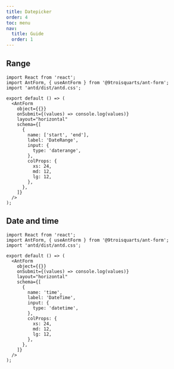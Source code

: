 ```yaml
---
title: Datepicker
order: 4
toc: menu
nav:
  title: Guide
  order: 1
---
```


## Range

```tsx
import React from 'react';
import AntForm, { useAntForm } from '@9troisquarts/ant-form';
import 'antd/dist/antd.css';

export default () => (
  <AntForm
    object={{}}
    onSubmit={(values) => console.log(values)}
    layout="horizontal"
    schema={[
      {
        name: ['start', 'end'],
        label: 'DateRange',
        input: {
          type: 'daterange',
        },
        colProps: {
          xs: 24,
          md: 12,
          lg: 12,
        },
      },
    ]}
  />
);
```

<API src="../../src/ant-form/AntForm/fields/DateRange.tsx"></API>

## Date and time

```tsx
import React from 'react';
import AntForm, { useAntForm } from '@9troisquarts/ant-form';
import 'antd/dist/antd.css';

export default () => (
  <AntForm
    object={{}}
    onSubmit={(values) => console.log(values)}
    layout="horizontal"
    schema={[
      {
        name: 'time',
        label: 'DateTime',
        input: {
          type: 'datetime',
        },
        colProps: {
          xs: 24,
          md: 12,
          lg: 12,
        },
      },
    ]}
  />
);
```

<API src="../../src/ant-form/AntForm/fields/DatetimeInput.tsx"></API>
